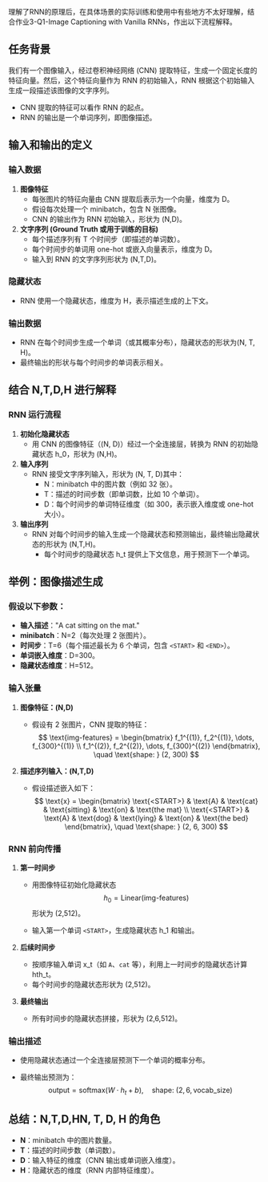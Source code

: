理解了RNN的原理后，在具体场景的实际训练和使用中有些地方不太好理解，结合作业3-Q1-Image Captioning with Vanilla RNNs，作出以下流程解释。



## 任务背景

我们有一个图像输入，经过卷积神经网络 (CNN) 提取特征，生成一个固定长度的特征向量。然后，这个特征向量作为 RNN 的初始输入，RNN 根据这个初始输入生成一段描述该图像的文字序列。

- CNN 提取的特征可以看作 RNN 的起点。
- RNN 的输出是一个单词序列，即图像描述。



## 输入和输出的定义

### 输入数据

1. **图像特征**
   - 每张图片的特征向量由 CNN 提取后表示为一个向量，维度为 D。
   - 假设每次处理一个 minibatch，包含 N 张图像。
   - CNN 的输出作为 RNN 初始输入，形状为 (N,D)。
2. **文字序列 (Ground Truth 或用于训练的目标)**
   - 每个描述序列有 T 个时间步（即描述的单词数）。
   - 每个时间步的单词用 one-hot 或嵌入向量表示，维度为 D。
   - 输入到 RNN 的文字序列形状为 (N,T,D)。

### 隐藏状态

- RNN 使用一个隐藏状态，维度为 H，表示描述生成的上下文。

### 输出数据

- RNN 在每个时间步生成一个单词（或其概率分布），隐藏状态的形状为(N, T, H)。
- 最终输出的形状与每个时间步的单词表示相关。



## 结合 N,T,D,H 进行解释

### RNN 运行流程

1. **初始化隐藏状态**
   - 用 CNN 的图像特征（(N, D)）经过一个全连接层，转换为 RNN 的初始隐藏状态 h_0，形状为 (N,H)。
2. **输入序列**
   - RNN 接受文字序列输入，形状为 (N, T, D)其中：
     - N：minibatch 中的图片数（例如 32 张）。
     - T：描述的时间步数（即单词数，比如 10 个单词）。
     - D：每个时间步的单词特征维度（如 300，表示嵌入维度或 one-hot 大小）。
3. **输出序列**
   - RNN 对每个时间步的输入生成一个隐藏状态和预测输出，最终输出隐藏状态的形状为 (N,T,H)。
     - 每个时间步的隐藏状态 h_t 提供上下文信息，用于预测下一个单词。



## 举例：图像描述生成

### 假设以下参数：

- **输入描述**："A cat sitting on the mat."
- **minibatch**：N=2（每次处理 2 张图片）。
- **时间步**：T=6（每个描述最长为 6 个单词，包含 `<START>` 和 `<END>`）。
- **单词嵌入维度**：D=300。
- **隐藏状态维度**：H=512。

### 输入张量

1. **图像特征：(N,D)**

   - 假设有 2 张图片，CNN 提取的特征：
     $$
     \text{img-features} = \begin{bmatrix} f_1^{(1)}, f_2^{(1)}, \dots, f_{300}^{(1)} \\ f_1^{(2)}, f_2^{(2)}, \dots, f_{300}^{(2)} \end{bmatrix}, \quad \text{shape: } (2, 300)
     $$
     

2. **描述序列输入：(N,T,D)**

   - 假设描述嵌入如下： 
     $$
     \text{x} = \begin{bmatrix} \text{<START>} & \text{A} & \text{cat} & \text{sitting} & \text{on} & \text{the mat} \\ \text{<START>} & \text{A} & \text{dog} & \text{lying} & \text{on} & \text{the bed} \end{bmatrix}, \quad \text{shape: } (2, 6, 300)
     $$

### RNN 前向传播

1. **第一时间步**

   - 用图像特征初始化隐藏状态 
     $$
     h_0 = \text{Linear}(\text{img-features})
     $$
     形状为 (2,512)。

   - 输入第一个单词 `<START>`，生成隐藏状态 h_1 和输出。

2. **后续时间步**

   - 按顺序输入单词 x_t（如 `A`、`cat` 等），利用上一时间步的隐藏状态计算 hth_t。
   - 每个时间步的隐藏状态形状为 (2,512)。

3. **最终输出**

   - 所有时间步的隐藏状态拼接，形状为 (2,6,512)。

### 输出描述

- 使用隐藏状态通过一个全连接层预测下一个单词的概率分布。

- 最终输出预测为： 
  $$
  \text{output} = \text{softmax}(W \cdot h_t + b), \quad \text{shape: } (2, 6, \text{vocab\_size})
  $$
  



## 总结：N,T,D,HN, T, D, H 的角色

- **N**：minibatch 中的图片数量。
- **T**：描述的时间步数（单词数）。
- **D**：输入特征的维度（CNN 输出或单词嵌入维度）。
- **H**：隐藏状态的维度（RNN 内部特征维度）。